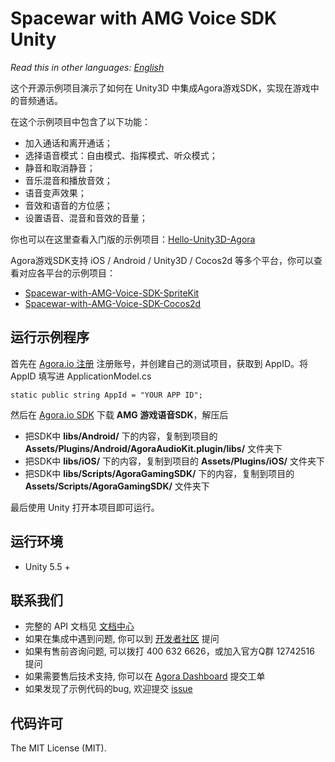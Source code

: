 # Spacewar with AMG Voice SDK Unity

*Read this in other languages: [English](README.md)*

这个开源示例项目演示了如何在 Unity3D 中集成Agora游戏SDK，实现在游戏中的音频通话。

在这个示例项目中包含了以下功能：

- 加入通话和离开通话；
- 选择语音模式：自由模式、指挥模式、听众模式；
- 静音和取消静音；
- 音乐混音和播放音效；
- 语音变声效果；
- 音效和语音的方位感；
- 设置语音、混音和音效的音量；

你也可以在这里查看入门版的示例项目：[Hello-Unity3D-Agora](https://github.com/AgoraIO/Hello-Unity3D-Agora)

Agora游戏SDK支持 iOS / Android / Unity3D / Cocos2d 等多个平台，你可以查看对应各平台的示例项目：

- [Spacewar-with-AMG-Voice-SDK-SpriteKit](https://github.com/AgoraIO/Spacewar-with-AMG-Voice-SDK-SpriteKit)
- [Spacewar-with-AMG-Voice-SDK-Cocos2d](https://github.com/AgoraIO/Spacewar-with-AMG-Voice-SDK-Cocos2d)

## 运行示例程序
首先在 [Agora.io 注册](https://dashboard.agora.io/cn/signup/) 注册账号，并创建自己的测试项目，获取到 AppID。将 AppID 填写进 ApplicationModel.cs

```
static public string AppId = "YOUR APP ID";
```

然后在 [Agora.io SDK](https://www.agora.io/cn/download/) 下载 **AMG 游戏语音SDK**，解压后

- 把SDK中 **libs/Android/** 下的内容，复制到项目的 **Assets/Plugins/Android/AgoraAudioKit.plugin/libs/** 文件夹下
- 把SDK中 **libs/iOS/** 下的内容，复制到项目的 **Assets/Plugins/iOS/** 文件夹下
- 把SDK中 **libs/Scripts/AgoraGamingSDK/** 下的内容，复制到项目的 **Assets/Scripts/AgoraGamingSDK/** 文件夹下

最后使用 Unity 打开本项目即可运行。

## 运行环境
* Unity 5.5 +

## 联系我们

- 完整的 API 文档见 [文档中心](https://docs.agora.io/cn/)
- 如果在集成中遇到问题, 你可以到 [开发者社区](https://dev.agora.io/cn/) 提问
- 如果有售前咨询问题, 可以拨打 400 632 6626，或加入官方Q群 12742516 提问
- 如果需要售后技术支持, 你可以在 [Agora Dashboard](https://dashboard.agora.io) 提交工单
- 如果发现了示例代码的bug, 欢迎提交 [issue](https://github.com/AgoraIO/Spacewar-with-AMG-Voice-SDK-Unity/issues)

## 代码许可

The MIT License (MIT).